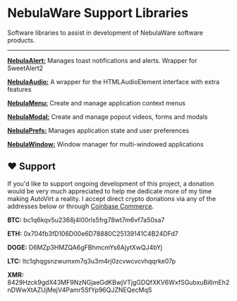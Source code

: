 # NebulaWare Support Libraries

Software libraries to assist in development of NebulaWare software products.

---

**[NebulaAlert:](docs/alerts.md)** Manages toast notifications and alerts. Wrapper for SweetAlert2

**[NebulaAudio:](docs/audio.md)** A wrapper for the HTMLAudioElement interface with extra features

**[NebulaMenu:](docs/contextmenu.md)** Create and manage application context menus

**[NebulaModal:](docs/modal.md)** Create and manage popout videos, forms and modals

**[NebulaPrefs:](docs/settings.md)** Manages application state and user preferences

**[NebulaWindow:](docs/window.md)** Window manager for multi-windowed applications

## :heart: Support

If you'd like to support ongoing development of this project, a donation would be very much appreciated to help me dedicate more of my time making AutoVirt a reality. I accept direct crypto donations via any of the addresses below or through [Coinbase Commerce](https://commerce.coinbase.com/checkout/bb4f7665-bfdc-4c22-9fc8-78299010b1c8).

**BTC:** bc1q6kqv5u2368j4l00rls5frg78wt7m6vf7a50sa7

**ETH:** 0x704fb3fD106D00e6D78880C25139141C4B24DFd7

**DOGE:** D6MZp3HMZQA6gFBhmcmYs6AjytXwQJ4bYj

**LTC:** ltc1qhqgsnzwumxm7q3u3m4rj0zcvwcvcvhqqrke07p

**XMR:** 8429Hzck9gdX43MF9NzNGjaeGdKBwjVTjgGDQfXKV6WxfSGubxuBi6mEh2nDWwXtAZUjMejV4Pamr5SfYp96QJZNEQecMqS
